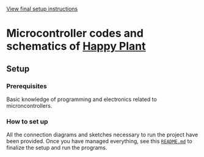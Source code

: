 [View final setup instructions](https://github.com/farhan2077/happy-plant#setup)

<h1>Microcontroller codes and schematics of <a href="https://github.com/farhan2077/happy-plant">Happy Plant</a> </h1>

## Setup

### Prerequisites

Basic knowledge of programming and electronics related to microncontrollers.

### How to set up

All the connection diagrams and sketches necessary to run the project have been provided. Once you have managed everything, see this [`README.md`](https://github.com/farhan2077/happy-plant/blob/main/README.md) to finalize the setup and run the programs.
